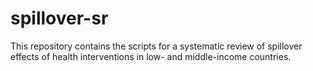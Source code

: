 # spillover-sr

This repository contains the scripts for a systematic review of spillover effects of health interventions in low- and middle-income countries.
